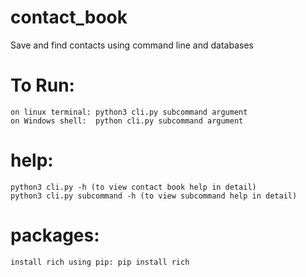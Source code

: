 # contact_book
Save and find contacts using command line and databases

# To Run:
    on linux terminal: python3 cli.py subcommand argument
    on Windows shell:  python cli.py subcommand argument

# help:
    python3 cli.py -h (to view contact book help in detail)
    python3 cli.py subcommand -h (to view subcommand help in detail)

# packages:
    install rich using pip: pip install rich